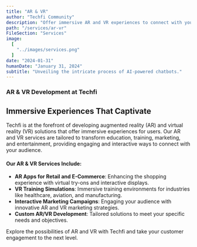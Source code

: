 ```yaml
---
title: "AR & VR"
author: "Techfi Community"
description: "Offer immersive AR and VR experiences to connect with your customers uniquely."
path: "/services/ar-vr"
FileSection: "Services"
image:
  [
    "../images/services.png"
  ]
date: "2024-01-31"
humanDate: "January 31, 2024"
subtitle: "Unveiling the intricate process of AI-powered chatbots."
---
```



### AR & VR Development at Techfi

## Immersive Experiences That Captivate

Techfi is at the forefront of developing augmented reality (AR) and virtual reality (VR) solutions that offer immersive experiences for users. Our AR and VR services are tailored to transform education, training, marketing, and entertainment, providing engaging and interactive ways to connect with your audience.

#### Our AR & VR Services Include:

- **AR Apps for Retail and E-Commerce**: Enhancing the shopping experience with virtual try-ons and interactive displays.
- **VR Training Simulations**: Immersive training environments for industries like healthcare, aviation, and manufacturing.
- **Interactive Marketing Campaigns**: Engaging your audience with innovative AR and VR marketing strategies.
- **Custom AR/VR Development**: Tailored solutions to meet your specific needs and objectives.

Explore the possibilities of AR and VR with Techfi and take your customer engagement to the next level.
